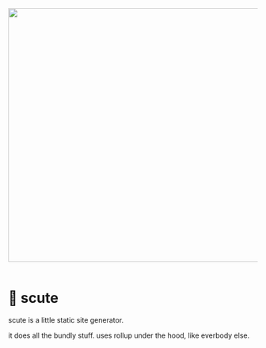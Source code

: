 
<div align="center"><img alt="" width="512" src="./assets/scute.avif"/></div>

<br/>

# 🐢 scute

scute is a little static site generator.

it does all the bundly stuff. uses rollup under the hood, like everbody else.

